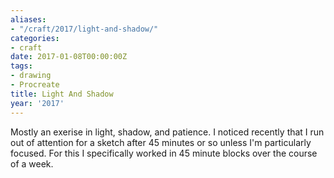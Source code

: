 ```yaml
---
aliases:
- "/craft/2017/light-and-shadow/"
categories:
- craft
date: 2017-01-08T00:00:00Z
tags:
- drawing
- Procreate
title: Light And Shadow
year: '2017'
---
```

Mostly an exerise in light, shadow, and patience. I noticed recently that I run out of attention for a sketch
after 45 minutes or so unless I'm particularly focused. For this I specifically worked in 45 minute blocks
over the course of a week.

